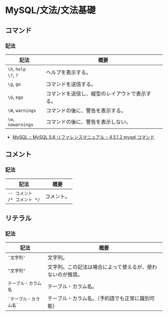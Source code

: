 # MySQL/文法/文法基礎

## コマンド

### 記法

| 記法                        | 概要                                           |
| --------------------------- | ---------------------------------------------- |
| `\h`, `help`<br />`\?`, `?` | ヘルプを表示する。                             |
| `\g`, `go`                  | コマンドを送信する。                           |
| `\G`, `ego`                 | コマンドを送信し、縦型のレイアウトで表示する。 |
| `\W`, `warnings`            | コマンドの後に、警告を表示する。               |
| `\w`, `nowarnings`          | コマンドの後に、警告を表示しない。             |

- [MySQL :: MySQL 5.6 リファレンスマニュアル :: 4.5.1.2 mysql コマンド](https://dev.mysql.com/doc/refman/5.6/ja/mysql-commands.html)

## コメント

### 記法

| 記法                                | 概要       |
| ----------------------------------- | ---------- |
| `-- コメント`<br />`/* コメント */` | コメント。 |

## リテラル

### 記法

| 記法                       | 概要                                                       |
| -------------------------- | ---------------------------------------------------------- |
| `'文字列'`                 | 文字列。                                                   |
| `"文字列"`                 | 文字列。この記法は場合によって使えるが、使わないのが推奨。 |
| `テーブル・カラム名`       | テーブル・カラム名。                                       |
| `` `テーブル・カラム名` `` | テーブル・カラム名。（予約語でも正常に識別可能）           |
